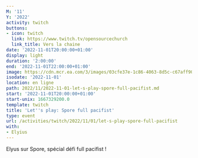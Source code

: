```yaml
---
M: '11'
Y: '2022'
activity: twitch
buttons:
- icon: twitch
  link: https://www.twitch.tv/opensourcechurch
  link_title: Vers la chaine
date: '2022-11-01T20:00:00+01:00'
display: light
duration: '2:00:00'
end: '2022-11-01T22:00:00+01:00'
image: https://cdn.mcr.ea.com/3/images/03cfe37e-1c86-4063-8d5c-c67aff90a293/1587735143-0x0-0-0.jpg
isodate: '2022-11-01'
location: en ligne
path: 2022/11/2022-11-01-let-s-play-spore-full-pacifist.md
start: '2022-11-01T20:00:00+01:00'
start-unix: 1667329200.0
template: twitch
title: 'Let''s play: Spore full pacifist'
type: event
url: /activities/twitch/2022/11/01/let-s-play-spore-full-pacifist
with:
- Elyius
---
```

Elyus sur Spore, spécial défi full pacifist !